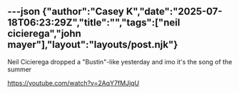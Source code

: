 ---json
{"author":"Casey K","date":"2025-07-18T06:23:29Z","title":"","tags":["neil cicierega","john mayer"],"layout":"layouts/post.njk"}
---
Neil Cicierega dropped a &#x22;Bustin&#x22;-like yesterday and imo it&#x27;s the song of the summer

https://youtube.com/watch?v=2AqY7fMJjqU
